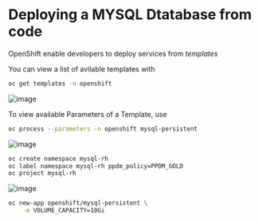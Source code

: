 # Deploying a MYSQL Dtatabase from code
OpenShift enable developers to deploy services from *templates*

You can view a list of avilable templates with

```bash
oc get templates -n openshift
```
![image](https://github.com/bob-builds-labs/bob-builds-labs.github.io/assets/8255007/f6d5387b-8503-4caf-afda-632604cb622c)

To view available Parameters of a Template, use

```bash
oc process --parameters -n openshift mysql-persistent
```
![image](https://github.com/bob-builds-labs/bob-builds-labs.github.io/assets/8255007/568f8856-34e7-48b2-aeca-2944d9c1097c)

```bash
oc create namespace mysql-rh
oc label namespace mysql-rh ppdm_policy=PPDM_GOLD
oc project mysql-rh
```
![image](https://github.com/bob-builds-labs/bob-builds-labs.github.io/assets/8255007/377cb44f-e382-4767-8b00-70c8611fdba7)


```bash
oc new-app openshift/mysql-persistent \
    -e VOLUME_CAPACITY=10Gi
```
